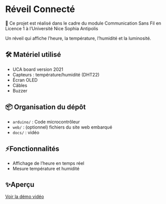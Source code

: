 # Réveil Connecté
📄 Ce projet est réalisé dans le cadre du module Communication Sans Fil en Licence 1 à l’Université
Nice Sophia Antipolis

Un réveil qui affiche l’heure, la température, l’humidité et la luminosité.

## 🛠️ Matériel utilisé
- UCA board version 2021
- Capteurs : température/humidité (DHT22)
- Écran OLED
- Câbles
- Buzzer

## 📦 Organisation du dépôt

- `arduino/` : Code microcontrôleur
- `web/` : (optionnel) fichiers du site web embarqué
- `docs/` : vidéo

## ⚡Fonctionnalités
- Affichage de l’heure en temps réel
- Mesure température et humidité

## ✨Aperçu

[Voir la démo vidéo](Docs/Vidéo/projet.mp4)

